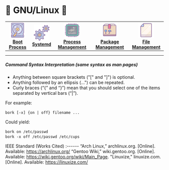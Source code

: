 <!-- Header -->
# :penguin: GNU/Linux :kiwi_fruit:

<!--Modules-->
<center>
 <table>
  <tr>
   <td align="center"><a href="tools/admin/git.md"><img src="./images/hdd.png" width="50px;" height="50px;" alt="Boot Process"/><br /><b>Boot Process</b></a></td>
   <td align="center"><a href="./systemd.md"><img src="./images/system.png" width="50px;" height="50px;" alt="Systemd"/><br /><b>Systemd</b></a></td>
   <td align="center"><a href="./processmgmt.md"><img src="./images/cpu.png" width="50px;" height="50px;" alt="Process Management"/><br /><b>Process Management</b></a></td>
   <td align="center"><a href="./packagemgmt.md"><img src="./images/pkg.png" width="50px;" height="50px;" alt="Package Management"/><br /><b>Package Management</b></a></td>
   <td align="center"><a href="./files.md"><img src="./images/file.png" width="50px;" height="50px;" alt="File Management"/><br /><b>File Management</b></a></td>
 </table>
</center>


<!--Foreward-->
___
##### Command Syntax Interpretation (same syntax as **man** pages)
- Anything between square brackets ("[" and "]") is optional.
- Anything followed by an ellipsis (...") can be repeated.
- Curly braces (“{” and “}”) mean that you should select one of the items separated by vertical bars (“|”).

For example:
```
bork [-x] {on | off} filename ...
```
Could yield:
```
bork on /etc/passwd
bork -x off /etc/passwd /etc/cups
```

<!-- Works Cited -->
IEEE Standard (Works Cited)
:------
“Arch Linux,” archlinux.org. [Online]. Available: https://archlinux.org/
“Gentoo Wiki,” wiki.gentoo.org. [Online]. Available: https://wiki.gentoo.org/wiki/Main_Page.
"Linuxize," linuxize.com. [Online]. Available: https://linuxize.com/

